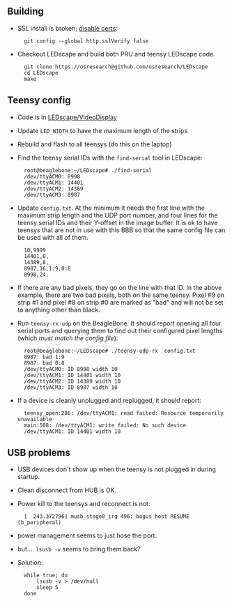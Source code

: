 Building
--------

* SSL install is broken; [disable certs](http://derekmolloy.ie/fixing-git-and-curl-certificates-problem-on-beaglebone-blac/):

        git config --global http.sslVerify false

* Checkout LEDscape and build both PRU and teensy LEDscape code.

        git clone https://osresearch@github.com/osresearch/LEDscape
        cd LEDscape
        make


Teensy config
-------------

* Code is in [LEDscape/VideoDisplay](https://github.com/osresearch/LEDscape/VideoDisplay/)
* Update `LED_WIDTH` to have the maximum length of the strips
* Rebuild and flash to all teensys (do this on the laptop)

* Find the teensy serial IDs with the `find-serial` tool in LEDscape:

        root@beaglebone:~/LEDscape# ./find-serial 
        /dev/ttyACM0: 8998
        /dev/ttyACM1: 14401
        /dev/ttyACM2: 14389
        /dev/ttyACM3: 8987

* Update `config.txt`.  At the minimum it needs the first line with the
maximum strip length and the UDP port number, and four lines for the
teensy serial IDs and their Y-offset in the image buffer.  It is ok
to have teensys that are not in use with this BBB so that the same
config file can be used with all of them.

        10,9999
        14401,0,
        14389,8,
        8987,16,1:9,0:8
        8998,24,

* If there are any bad pixels, they go on the line with that ID.  In the
above example, there are two bad pixels, both on the same teensy.
Pixel #9 on strip #1 and pixel #8 on strip #0 are marked as "bad" and
will not be set to anything other than black.

* Run `teensy-rx-udp` on the BeagleBone.  It should report opening all
four serial ports and querying them to find out their configured pixel
lengths (which *must match the config file*):

        root@beaglebone:~/LEDscape# ./teensy-udp-rx  config.txt
        8987: bad 1:9
        8987: bad 0:8
        /dev/ttyACM0: ID 8998 width 10
        /dev/ttyACM1: ID 14401 width 10
        /dev/ttyACM2: ID 14389 width 10
        /dev/ttyACM3: ID 8987 width 10

* If a device is cleanly unplugged and replugged, it should report:

        teensy_open:286: /dev/ttyACM1: read failed: Resource temporarily unavailable
        main:508: /dev/ttyACM1: write failed: No such device
        /dev/ttyACM1: ID 14401 width 10

USB problems
------------

* USB devices don't show up when the teensy is not plugged in during startup.
* Clean disconnect from HUB is OK.
* Power kill to the teensys and reconnect is not:

        [  243.372796] musb_stage0_irq 496: bogus host RESUME (b_peripheral)

* power management seems to just hose the port.
* but....  `lsusb -v` seems to bring them back?
* Solution:

        while true; do
        	lsusb -v > /dev/null
        	sleep 5
        done

